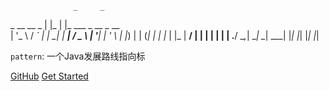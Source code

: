 

                  _     _                         
  _ __     __ _  | |_  | |_    ___   _ __   _ __  
 | '_ \   / _` | | __| | __|  / _ \ | '__| | '_ \ 
 | |_) | | (_| | | |_  | |_  |  __/ | |    | | | |
 | .__/   \__,_|  \__|  \__|  \___| |_|    |_| |_|
 |_|                                              

`pattern`: 一个Java发展路线指向标

[GitHub](https://github.com/buildupchao/pattern)
[Get Started](#introduction)